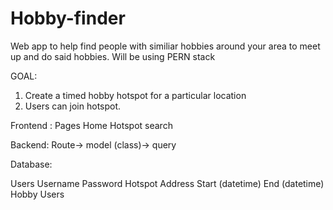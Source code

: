 # Hobby-finder

Web app to help find people with similiar hobbies around your area to meet up and do said hobbies. 
Will be using PERN stack

GOAL:
1. Create a timed hobby hotspot for a particular location
2. Users can join hotspot. 

Frontend :
Pages 
    Home 
    Hotspot search    

Backend:
Route-> model (class)-> query

Database:

Users
    Username
    Password
Hotspot
    Address
    Start (datetime)
    End (datetime)
    Hobby
    Users






